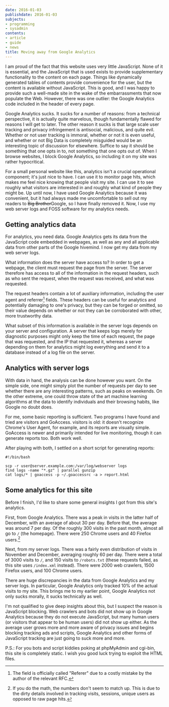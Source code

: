 ```yaml
---
date: 2016-01-03
publishdate: 2016-01-03
subjects:
- programming
- sysadmin
contents:
- article
- guide
- news
title: Moving away from Google Analytics
---
```


I am proud of the fact that this website uses very little JavaScript.  None of
it is essential, and the JavaScript that is used exists to provide supplementary
functionality to the content on each page.  Things like dynamically generated
tables of contents provide convenience for the user, but the content is
available without JavaScript.  This is good, and I was happy to provide such a
well-made site in the wake of the embarrassments that now populate the Web.
However, there was one outlier: the Google Analytics code included in the header
of every page.

Google Analytics sucks.  It sucks for a number of reasons: from a technical
perspective, it is actually quite marvelous, though fundamentally flawed for
reasons I will get to later.  The other reason it sucks is that large scale user
tracking and privacy infringement is antisocial, malicious, and quite evil.
Whether or not user tracking is immoral, whether or not it is even useful, and
whether or not Big Data is completely misguided would be an interesting topic of
discussion for elsewhere.  Suffice to say it should be something that one opts
in to, not something that one opts out of.  When I browse websites, I block
Google Analytics, so including it on my site was rather hypocritical.

For a small personal website like this, analytics isn't a crucial operational
component; it's just nice to have.  I can use it to monitor page hits, which
makes me feel nice knowing that people visit my site.  I can use it to see
roughly what visitors are interested in and roughly what kind of people they
might be.  Up until now, I have used Google Analytics because it was convenient,
but it had always made me uncomfortable to sell out my readers to <del>Big
Brother</del>Google, so I have finally removed it.  Now, I use my web server
logs and FOSS software for my analytics needs.

## Getting analytics data

For analytics, you need data.  Google Analytics gets its data from the
JavaScript code embedded in webpages, as well as any and all applicable data
from other parts of the Google hivemind.  I now get my data from my web server
logs.

What information does the server have access to?  In order to get a webpage, the
client must request the page from the server.  The server therefore has access
to all of the information in the request headers, such as who sent the request,
when the request was received, and what was requested.

The request headers contain a lot of auxiliary information, including the user
agent and referrer[^1] fields.  These headers can be useful for analytics and
potentially damaging to one's privacy, but they can be forged or omitted, so
their value depends on whether or not they can be corroborated with other, more
trustworthy data.

[^1]:
    The field is officially called "Referer" due to a costly mistake by the
    author of the relevant RFC.

What subset of this information is available in the server logs depends on your
server and configuration.  A server that keeps logs merely for diagnostic
purposes might only keep the time of each request, the page that was requested,
and the IP that requested it, whereas a server depending on them for analytics
might log everything and send it to a database instead of a log file on the
server.

## Analytics with server logs

With data in hand, the analysis can be done however you want.  On the simple
side, one might simply plot the number of requests per day to see whether there
are any interesting patterns, such as peaks on weekends.  On the other extreme,
one could throw state of the art machine learning algorithms at the data to
identify individuals and their browsing habits, like Google no doubt does.

For me, some basic reporting is sufficient.  Two programs I have found and tried
are visitors and GoAccess.  visitors is old: it doesn't recognize Chrome's User
Agent, for example, and its reports are visually simple.  GoAccess is newer and
primarily intended for live monitoring, though it can generate reports too.
Both work well.

After playing with both, I settled on a short script for generating reports:

    #!/bin/bash

    scp -r user@server.example.com:/var/log/webserver logs
    find logs -name "*.gz" | parallel gunzip
    cat logs/* | goaccess -p ~/.goaccessrc -a > report.html

## Some analytics for this site

Before I finish, I'd like to share some general insights I got from this site's
analytics.

First, from Google Analytics.  There was a peak in visits in the latter half of
December, with an average of about 30 per day.  Before that, the average was
around 7 per day.  Of the roughly 300 visits in the past month, almost all go to
<code>/</code> (the homepage).  There were 250 Chrome users and 40 Firefox
users.[^2]

[^2]:
    If you do the math, the numbers don't seem to match up.  This is due to the
    dirty details involved in tracking visits, sessions, unique users as opposed
    to raw page hits.

Next, from my server logs.  There was a fairly even distribution of visits in
November and December, averaging roughly 60 per day.  There were a total of 3000
visits to <code>/</code>, and 150 visits to <code>/robots.txt</code> (these
requests failed, as this site uses <code>/index.xml</code> instead).  There were
2000 web crawlers, 1500 Firefox users, and 100 Chrome users.

There are huge discrepancies in the data from Google Analytics and my server
logs.  In particular, Google Analytics only tracked 10% of the actual visits to
my site.  This brings me to my earlier point, Google Analytics not only sucks
morally, it sucks technically as well.

I'm not qualified to give deep insights about this, but I suspect the reason is
JavaScript blocking.  Web crawlers and bots did not show up in Google Analytics
because they do not execute JavaScript, but many human users (or visitors that
appear to be human users) did not show up either.  As the average user grows
more and more aware of privacy issues and begins blocking tracking ads and
scripts, Google Analytics and other forms of JavaScript tracking are just going
to suck more and more.

P.S.: For you bots and script kiddies poking at phpMyAdmin and cgi-bin, this
site is completely static.  I wish you good luck trying to exploit the HTML
files.
